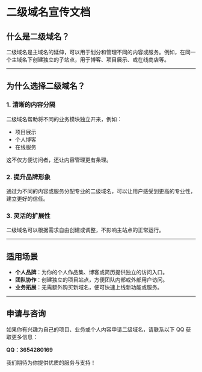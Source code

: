 
# 二级域名宣传文档  

## 什么是二级域名？  
二级域名是主域名的延伸，可以用于划分和管理不同的内容或服务。例如，在同一个主域名下创建独立的子站点，用于博客、项目展示、或在线商店等。  

---

## 为什么选择二级域名？  

### 1. **清晰的内容分隔**  
二级域名帮助将不同的业务模块独立开来，例如：  
- 项目展示  
- 个人博客  
- 在线服务  

这不仅方便访问者，还让内容管理更有条理。  

### 2. **提升品牌形象**  
通过为不同的内容或服务分配专业的二级域名，可以让用户感受到更高的专业性，建立更好的信任。  

### 3. **灵活的扩展性**  
二级域名可以根据需求自由创建或调整，不影响主站点的正常运行。  

---

## 适用场景  

- **个人品牌**：为你的个人作品集、博客或简历提供独立的访问入口。  
- **团队协作**：创建独立的项目站点，方便团队内部或外部用户访问。  
- **业务拓展**：无需额外购买新域名，便可快速上线新功能或服务。  

---

## 申请与咨询  

如果你有兴趣为自己的项目、业务或个人内容申请二级域名，请联系以下 QQ 获取更多信息：  

**QQ：3654280169**  

我们期待为你提供优质的服务与支持！  
